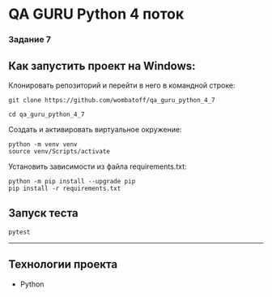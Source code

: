 # QA GURU Python 4 поток
### Задание 7



## Как запустить проект на Windows:

Клонировать репозиторий и перейти в него в командной строке:

```
git clone https://github.com/wombatoff/qa_guru_python_4_7
```

```
cd qa_guru_python_4_7
```

Создать и активировать виртуальное окружение:

```
python -m venv venv
source venv/Scripts/activate
```


Установить зависимости из файла requirements.txt:

```
python -m pip install --upgrade pip
pip install -r requirements.txt
```

## Запуск теста

```
pytest
```


---

## Технологии проекта

- Python